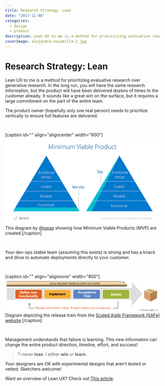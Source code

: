 ```yaml
---
title: Research Strategy- Lean
date: "2017-11-08"
categories: 
  - design
  - product
description: Lean UX to me is a method for prioritizing evaluative research over generative research. In the long run, you will have the same research information, but the product will have been delivered dozens of times to the customer already. It sounds like a great win on the surface, but it requires a large commitment on the part of the entire team.
coverImage: alejandro-escamilla-2.jpg
---
```


# Research Strategy: Lean
Lean UX to me is a method for prioritizing evaluative research over generative research. In the long run, you will have the same research information, but the product will have been delivered dozens of times to the customer already. It sounds like a great win on the surface, but it requires a large commitment on the part of the entire team.

The product owner (hopefully only one real person) needs to prioritize vertically to ensure full features are delivered.

 

\[caption id="" align="aligncenter" width="600"\]![](./images/98b537125146e89932be2d7c4136542d.jpg) This diagram by [@jopas](https://twitter.com/jopas) showing how Minimum Viable Products (MVP) are created.\[/caption\]

 

Your dev-ops stable team (assuming this exists) is strong and has a knack and drive to automate deployments directly to your customer.

 

\[caption id="" align="alignnone" width="800"\]![](./images/F1-Long-lived-Agile-Release-Train_WP-2.png) Diagram depicting the release train from the [Scaled Agile Framework (SAFe) website](http://www.scaledagileframework.com/agile-release-train/).\[/caption\]

 

Management understands that failure is learning. This new information can change the entire product direction, timeline, effort, and success!

> "I never **lose**. I either **win** or **learn**.

Your designers are OK with experimental designs that aren't tested or vetted. Sketchers welcome!

Want an overview of Lean UX? Check out [This article](https://www.interaction-design.org/literature/article/a-simple-introduction-to-lean-ux).
